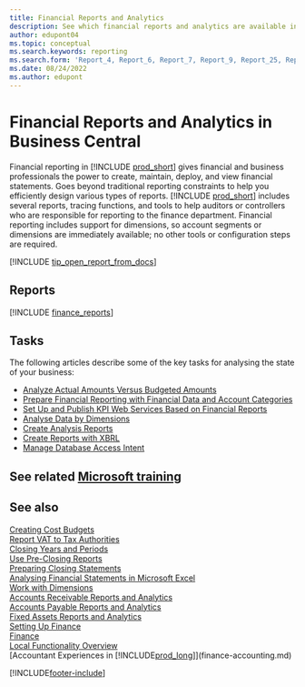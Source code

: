 ```yaml
---
title: Financial Reports and Analytics
description: See which financial reports and analytics are available in the standard version of Business Central so you can keep track of your business. Use report 38 for profit/loss (P&L) reporting.
author: edupont04
ms.topic: conceptual
ms.search.keywords: reporting
ms.search.form: 'Report_4, Report_6, Report_7, Report_9, Report_25, Report_38'
ms.date: 08/24/2022
ms.author: edupont
---
```

# <a name="financial-reports-and-analytics-in-business-central"></a>Financial Reports and Analytics in Business Central

Financial reporting in [!INCLUDE [prod_short](includes/prod_short.md)] gives financial and business professionals the power to create, maintain, deploy, and view financial statements. Goes beyond traditional reporting constraints to help you efficiently design various types of reports. [!INCLUDE [prod_short](includes/prod_short.md)] includes several reports, tracing functions, and tools to help auditors or controllers who are responsible for reporting to the finance department. Financial reporting includes support for dimensions, so account segments or dimensions are immediately available; no other tools or configuration steps are required.  

[!INCLUDE [tip_open_report_from_docs](includes/tip-open-report-from-docs.md)]

## <a name="reports"></a>Reports

[!INCLUDE [finance_reports](includes/finance-reports-include.md)]

## <a name="tasks"></a>Tasks

The following articles describe some of the key tasks for analysing the state of your business:

* [Analyze Actual Amounts Versus Budgeted Amounts](bi-how-analyze-actual-versus-budget.md)  
* [Prepare Financial Reporting with Financial Data and Account Categories](bi-how-work-account-schedule.md)  
* [Set Up and Publish KPI Web Services Based on Financial Reports](bi-how-to-set-up-and-publish-kpi-web-services-based-on-account-schedules.md)  
* [Analyse Data by Dimensions](bi-how-analyze-data-dimension.md)  
* [Create Analysis Reports](bi-how-create-analysis-views-reports.md)  
* [Create Reports with XBRL](bi-create-reports-with-xbrl.md)  
* [Manage Database Access Intent](admin-data-access-intent.md)  

## <a name="see-related-microsoft-training"></a>See related [Microsoft training](/training/paths/create-financial-reports-dynamics-365-business-central/)

## <a name="see-also"></a>See also

[Creating Cost Budgets](finance-create-cost-budgets.md)  
[Report VAT to Tax Authorities](finance-how-report-vat.md)  
[Closing Years and Periods](year-close-years-periods.md)  
[Use Pre-Closing Reports](year-prepare-preclose-reports.md)  
[Preparing Closing Statements](year-prepare-close-statement.md)  
[Analysing Financial Statements in Microsoft Excel](finance-analyze-excel.md)  
[Work with Dimensions](finance-dimensions.md)  
[Accounts Receivable Reports and Analytics](receivables-reports.md)  
[Accounts Payable Reports and Analytics](payables-reports.md)  
[Fixed Assets Reports and Analytics](fa-reports.md)  
[Setting Up Finance](finance-setup-finance.md)  
[Finance](finance.md)  
[Local Functionality Overview](about-localization.md)  
[Accountant Experiences in [!INCLUDE[prod_long](includes/prod_long.md)]](finance-accounting.md)  


[!INCLUDE[footer-include](includes/footer-banner.md)]
